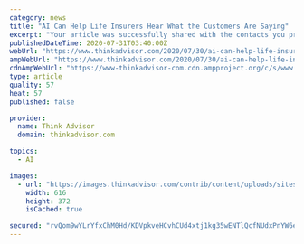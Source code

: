 ```yaml
---
category: news
title: "AI Can Help Life Insurers Hear What the Customers Are Saying"
excerpt: "Your article was successfully shared with the contacts you provided. (Credit: Thinkstock) Over the years banks, retailers, and telecommunications have embraced new technologies such as artificial intelligence (AI) and machine learning (ML) to enhance their ..."
publishedDateTime: 2020-07-31T03:40:00Z
webUrl: "https://www.thinkadvisor.com/2020/07/30/ai-can-help-life-insurers-hear-what-the-customers-are-saying/"
ampWebUrl: "https://www.thinkadvisor.com/2020/07/30/ai-can-help-life-insurers-hear-what-the-customers-are-saying/?amp=1"
cdnAmpWebUrl: "https://www-thinkadvisor-com.cdn.ampproject.org/c/s/www.thinkadvisor.com/2020/07/30/ai-can-help-life-insurers-hear-what-the-customers-are-saying/?amp=1"
type: article
quality: 57
heat: 57
published: false

provider:
  name: Think Advisor
  domain: thinkadvisor.com

topics:
  - AI

images:
  - url: "https://images.thinkadvisor.com/contrib/content/uploads/sites/415/2018/03/130-f-1220-robot-thinkstockphotos-179044414_ThinkAdvisor.jpg"
    width: 616
    height: 372
    isCached: true

secured: "rvQom9wYLrYfxChM0Hd/KDVpkveHCvhCUd4xtj1kg35wENTlQcfNUdxPnYW6e5RrTaD0driWNAQ9dyJdrdoRxi0GIecbSOi5WC/RmL98DSo6s7fjhkdN+aFTo7/7hM7dg7bb22iBzFZ3OvrjBCxpNEMoFPd9YO3bG2aH1fXYvY98i2P/Dbp2xbXXAG7n84JsKnosp8WUyKqRHJGX5dT0X9Vlwcsk3tN2bYQwUByL84LR670xpvQ7tFcbkjiCcgmzqdKT4WnvFhS1uVhyVz7jmZ9ngWfZ1BETS8x7g8fAwTbCszPqRFgPkQduR72FDHc+MVIzMXEvcYp9VHovzVL/wg==;qAXNxBH+aG0zitaNbNIJQA=="
---
```


